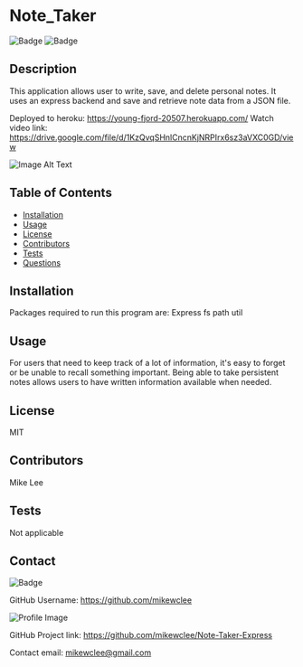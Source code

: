 
  # Note_Taker

  ![Badge](https://img.shields.io/badge/project-Note_Taker-green)
  ![Badge](https://img.shields.io/badge/Installation-Express_fs_path_util-blue) 

  ## Description
  This application allows user to write, save, and delete personal notes. It uses an express backend and save and retrieve note data from a JSON file.
  
  
  Deployed to heroku: https://young-fjord-20507.herokuapp.com/
  Watch video link: https://drive.google.com/file/d/1KzQvqSHnlCncnKjNRPIrx6sz3aVXC0GD/view

  ![Image Alt Text](/assets/video.gif)

  ## Table of Contents
  - [Installation](#installation)
  - [Usage](#usage)
  - [License](#license)
  - [Contributors](#contributors)
  - [Tests](#tests)
  - [Questions](#Questions)

  ## Installation
  Packages required to run this program are: Express fs path util

  ## Usage
  For users that need to keep track of a lot of information, it's easy to forget or be unable to recall something important. Being able to take persistent notes allows users to have written information available when needed.

  ## License
  MIT

  ## Contributors
  Mike Lee

  ## Tests
  Not applicable


  ## Contact
  
![Badge](https://img.shields.io/badge/Github-mikewclee-green) 
  
GitHub Username: https://github.com/mikewclee
  
![Profile Image](https://github.com/mikewclee.png?size=150)
  
GitHub Project link: https://github.com/mikewclee/Note-Taker-Express
  
Contact email: mikewclee@gmail.com
  